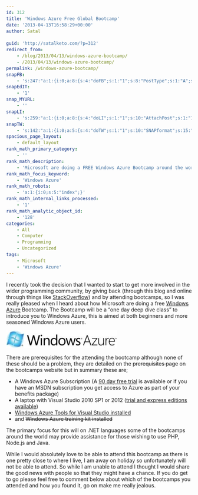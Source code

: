 ```yaml
---
id: 312
title: 'Windows Azure Free Global Bootcamp'
date: '2013-04-13T16:58:29+00:00'
author: Satal

guid: 'http://satalketo.com/?p=312'
redirect_from:
    - /blog/2013/04/13/windows-azure-bootcamp/
    - /2013/04/13/windows-azure-bootcamp/
permalink: /windows-azure-bootcamp/
snapFB:
    - 's:247:"a:1:{i:0;a:8:{s:4:"doFB";s:1:"1";s:8:"PostType";s:1:"A";s:10:"AttachPost";s:1:"1";s:10:"SNAPformat";s:51:"New post (%TITLE%) has been published on %SITENAME%";s:9:"isAutoImg";s:1:"A";s:8:"imgToUse";b:0;s:9:"isAutoURL";s:1:"A";s:8:"urlToUse";b:0;}}";'
snapEdIT:
    - '1'
snap_MYURL:
    - ''
snapLI:
    - 's:259:"a:1:{i:0;a:8:{s:4:"doLI";s:1:"1";s:10:"AttachPost";s:1:"1";s:10:"SNAPformat";s:41:"New post has been published on %SITENAME%";s:11:"SNAPformatT";s:18:"New Post - %TITLE%";s:9:"isAutoImg";s:1:"A";s:8:"imgToUse";b:0;s:9:"isAutoURL";s:1:"A";s:8:"urlToUse";b:0;}}";'
snapTW:
    - 's:142:"a:1:{i:0;a:5:{s:4:"doTW";s:1:"1";s:10:"SNAPformat";s:15:"%TITLE% - %URL%";s:8:"attchImg";s:1:"1";s:9:"isAutoImg";s:1:"A";s:8:"imgToUse";b:0;}}";'
spacious_page_layout:
    - default_layout
rank_math_primary_category:
    - ''
rank_math_description:
    - 'Microsoft are doing a FREE Windows Azure Bootcamp around the world, spreading the good news.'
rank_math_focus_keyword:
    - 'Windows Azure'
rank_math_robots:
    - 'a:1:{i:0;s:5:"index";}'
rank_math_internal_links_processed:
    - '1'
rank_math_analytic_object_id:
    - '128'
categories:
    - All
    - Computer
    - Programming
    - Uncategorized
tags:
    - Microsoft
    - 'Windows Azure'
---
```


I recently took the decision that I wanted to start to get more involved in the wider programming community, by giving back (through this blog and online through things like [StackOverflow](http://stackoverflow.com/users/465404/satal "My StackOverflow profile")) and by attending bootcamps, so I was really pleased when I heard about how Microsoft are doing a free [Windows Azure](http://www.windowsazure.com/ "Windows Azure") Bootcamp. The Bootcamp will be a “one day deep dive class” to introduce you to Windows Azure, this is aimed at both beginners and more seasoned Windows Azure users.

[![Windows Azure logo](/assets/images/2013/04/Windows-Azure-logo-300x48.jpg)](http://www.windowsazure.com/)

There are prerequisites for the attending the bootcamp although none of these should be a problem, they are detailed on the <del>prerequisites page</del> on the bootcamps website but in summary these are;

- A Windows Azure Subscription (A [90 day free trial](http://www.windowsazure.com/en-us/pricing/free-trial/?WT.mc_id=AA0B11432 "90 day free trial for Windows Azure") is available or if you have an MSDN subscription you get access to Azure as part of your benefits package)
- A laptop with Visual Studio 2010 SP1 or 2012 ([trial and express editions available](http://www.microsoft.com/visualstudio/eng/downloads "Visual Studio downloads"))
- [Windows Azure Tools for Visual Studio installed](http://go.microsoft.com/fwlink/?LinkID=254364&clcid=0x409 "Windows Azure Tools for Visual Studio")
- and <del>Windows Azure training kit installed</del>

The primary focus for this will on .NET languages some of the bootcamps around the world may provide assistance for those wishing to use PHP, Node.js and Java.

While I would absolutely love to be able to attend this bootcamp as there is one pretty close to where I live, I am away on holiday so unfortunately will not be able to attend. So while I am unable to attend I thought I would share the good news with people so that they might have a chance. If you do get to go please feel free to comment below about which of the bootcamps you attended and how you found it, go on make me really jealous.